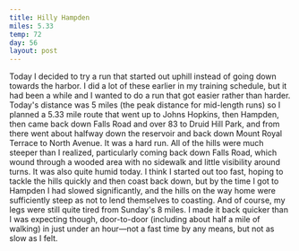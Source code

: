 ```yaml
---
title: Hilly Hampden
miles: 5.33
temp: 72
day: 56
layout: post
---
```


Today I decided to try a run that started out uphill instead of going down towards the harbor. I did a lot of these earlier in my training schedule, but it had been a while and I wanted to do a run that got easier rather than harder. Today's distance was 5 miles (the peak distance for mid-length runs) so I planned a 5.33 mile route that went up to Johns Hopkins, then Hampden, then came back down Falls Road and over 83 to Druid Hill Park, and from there went about halfway down the reservoir and back down Mount Royal Terrace to North Avenue. It was a hard run. All of the hills were much steeper than I realized, particularly coming back down Falls Road, which wound through a wooded area with no sidewalk and little visibility around turns. It was also quite humid today. I think I started out too fast, hoping to tackle the hills quickly and then coast back down, but by the time I got to Hampden I had slowed significantly, and the hills on the way home were sufficiently steep as not to lend themselves to coasting. And of course, my legs were still quite tired from Sunday's 8 miles. I made it back quicker than I was expecting though, door-to-door (including about half a mile of walking) in just under an hour—not a fast time by any means, but not as slow as I felt.